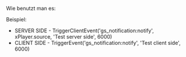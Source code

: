 Wie benutzt man es:

Beispiel:
- SERVER SIDE - TriggerClientEvent('gs_notification:notify', xPlayer.source, 'Test server side', 6000)
- CLIENT SIDE - TriggerEvent('gs_notification:notify', 'Test client side', 6000)
